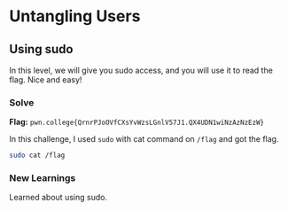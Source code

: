 # Untangling Users

## Using sudo
In this level, we will give you sudo access, and you will use it to read the flag. Nice and easy!

### Solve
**Flag:** `pwn.college{QrnrPJoOVfCXsYvWzsLGnlV57J1.QX4UDN1wiNzAzNzEzW}`

In this challenge, I used ```sudo``` with cat command on ```/flag``` and got the flag.

```bash
sudo cat /flag
```

### New Learnings
Learned about using sudo.
